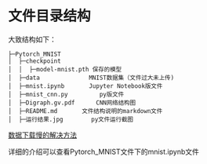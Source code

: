 # 文件目录结构

大致结构如下：
```
├─Pytorch_MNIST
│  ├─checkpoint
│  │  ├─model-mnist.pth 保存的模型
│  ├─data              MNIST数据集（文件过大未上传)
│  ├─mnist.ipynb	   Jupyter Notebook版文件
│  ├─mnist_cnn.py		  py版文件	
│  ├─Digraph.gv.pdf		 CNN网络结构图
│  ├─README.md		 文件结构说明的markdown文件	
│  ├─运行结果.jpg		 py文件运行截图
```

[数据下载慢的解决方法](https://blog.csdn.net/qq_43280818/article/details/104241326)

详细的介绍可以查看Pytorch_MNIST文件下的mnist.ipynb文件